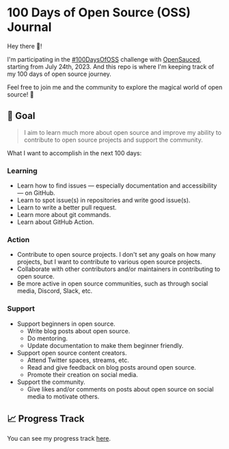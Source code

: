 # 100 Days of Open Source (OSS) Journal

Hey there 👋!

I'm participating in the [#100DaysOfOSS](https://docs.opensauced.pizza/community/100-days-of-oss/) challenge with [OpenSauced](https://opensauced.pizza/), starting from July 24th, 2023. And this repo is where I'm keeping track of my 100 days of open source journey.

Feel free to join me and the community to explore the magical world of open source! 🙌

## 🎯 Goal

> I aim to learn much more about open source and improve my ability to contribute to open source projects and support the community.

What I want to accomplish in the next 100 days:

### Learning

- Learn how to find issues — especially documentation and accessibility — on GitHub.
- Learn to spot issue(s) in repositories and write good issue(s).
- Learn to write a better pull request.
- Learn more about git commands.
- Learn about GitHub Action.

### Action

- Contribute to open source projects. I don't set any goals on how many projects, but I want to contribute to various open source projects.
- Collaborate with other contributors and/or maintainers in contributing to open source.
- Be more active in open source communities, such as through social media, Discord, Slack, etc.

### Support

- Support beginners in open source.
  - Write blog posts about open source.
  - Do mentoring.
  - Update documentation to make them beginner friendly.
- Support open source content creators.
  - Attend Twitter spaces, streams, etc.
  - Read and give feedback on blog posts around open source.
  - Promote their creation on social media.
- Support the community.
  - Give likes and/or comments on posts about open source on social media to motivate others.

## 📈 Progress Track

You can see my progress track [here](https://github.com/adiati98/100-days-of-oss-journal/blob/main/table-of-contents.md).
